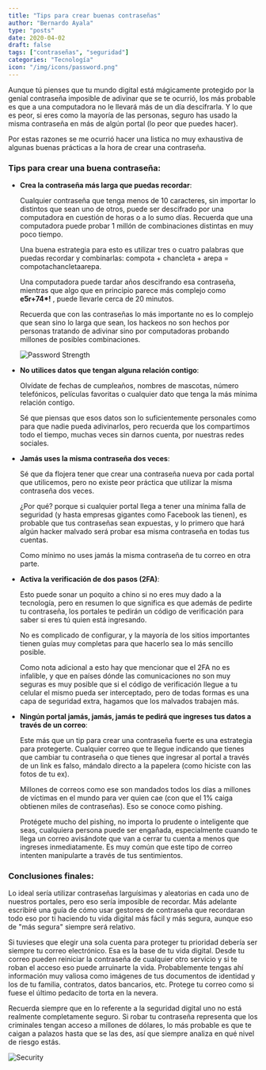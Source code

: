 ```yaml
---
title: "Tips para crear buenas contraseñas"
author: "Bernardo Ayala"
type: "posts"
date: 2020-04-02
draft: false
tags: ["contraseñas", "seguridad"]
categories: "Tecnología"
icon: "/img/icons/password.png"
---
```


Aunque tú pienses que tu mundo digital está mágicamente protegido por la genial contraseña imposible de adivinar que se te ocurrió, los más probable es que a una computadora no le llevará más de un día descifrarla. Y lo que es peor, si eres como la mayoría de las personas, seguro has usado la misma  contraseña en más de algún portal (lo peor que puedes hacer).

Por estas razones se me ocurrió hacer una listica no muy exhaustiva de algunas buenas prácticas a la hora de crear una contraseña.

### Tips para crear una buena contraseña:

- **Crea la contraseña más larga que puedas recordar**: 

  Cualquier contraseña que tenga menos de 10 caracteres, sin importar lo distintos que sean uno de otros, puede ser descifrado por una computadora en cuestión de horas o a lo sumo días. Recuerda que una computadora puede probar 1 millón de combinaciones distintas en muy poco tiempo.

  Una buena estrategia para esto es utilizar tres o cuatro palabras que puedas recordar y combinarlas: compota + chancleta + arepa = compotachancletaarepa.

  Una computadora puede tardar años descifrando esa contraseña, mientras que algo que en principio parece más complejo como **e5r+74\*!** , puede llevarle cerca de 20 minutos.

  Recuerda que con las contraseñas lo más importante no es lo complejo que sean sino lo larga que sean, los hackeos no son hechos por personas tratando de adivinar sino por computadoras probando millones de posibles combinaciones.

  ![Password Strength](https://imgs.xkcd.com/comics/password_strength.png)

- **No utilices datos que tengan alguna relación contigo**:

  Olvídate de fechas de cumpleaños, nombres de mascotas, número telefónicos, películas favoritas o cualquier dato que tenga la más mínima relación contigo.

  Sé que piensas que esos datos son lo suficientemente personales como para que nadie pueda adivinarlos, pero recuerda que los compartimos todo el tiempo, muchas veces sin darnos cuenta, por nuestras redes sociales.

- **Jamás uses la misma contraseña dos veces**:

  Sé que da flojera tener que crear una contraseña nueva por cada portal que utilicemos, pero no existe peor práctica que utilizar la misma contraseña dos veces.

  ¿Por qué? porque si cualquier portal llega a tener una mínima falla de seguridad (y hasta empresas gigantes como Facebook las tienen), es probable que tus contraseñas sean expuestas, y lo primero que hará algún hacker malvado será probar esa misma contraseña en todas tus cuentas.

  Como mínimo no uses jamás la misma contraseña de tu correo en otra parte.

- **Activa la verificación de dos pasos (2FA)**:

  Esto puede sonar un poquito a chino si no eres muy dado a la tecnología, pero en resumen lo que significa es que además de pedirte tu contraseña, los portales te pedirán un código de verificación para saber si eres tú quien está ingresando.

  No es complicado de configurar, y la mayoría de los sitios importantes tienen guías muy completas para que hacerlo sea lo más sencillo posible.

  Como nota adicional a esto hay que mencionar que el 2FA no es infalible, y que en países dónde las comunicaciones no son muy seguras es muy posible que si el código de verificación llegue a tu celular el mismo pueda ser interceptado, pero de todas formas es una capa de seguridad extra, hagamos que los malvados trabajen más.

- **Ningún portal jamás, jamás, jamás te pedirá que ingreses tus datos a través de un correo**:

  Este más que un tip para crear una contraseña fuerte es una estrategia para protegerte. Cualquier correo que te llegue indicando que tienes que cambiar tu contraseña o que tienes que ingresar al portal a través de un link es falso, mándalo directo a la papelera (como hiciste con las fotos de tu ex).

  Millones de correos como ese son mandados todos los días a millones de víctimas en el mundo para ver quien cae (con que el 1% caiga obtienen miles de contraseñas). Eso se conoce como pishing.

  Protégete mucho del pishing, no importa lo prudente o inteligente que seas, cualquiera persona puede ser engañada, especialmente cuando te llega un correo avisándote que van a cerrar tu cuenta a menos que ingreses inmediatamente. Es muy común que este tipo de correo intenten manipularte a través de tus sentimientos.

### Conclusiones finales:

Lo ideal sería utilizar contraseñas larguísimas y aleatorias en cada uno de nuestros portales, pero eso sería imposible de recordar. Más adelante escribiré una guía de cómo usar gestores de contraseña que recordaran todo eso por ti haciendo tu vida digital más fácil y más segura, aunque eso de "más segura" siempre será relativo.

Si tuvieses que elegir una sola cuenta para proteger tu prioridad debería ser siempre tu correo electrónico. Esa es la base de tu vida digital. Desde tu correo pueden reiniciar la contraseña de cualquier otro servicio y si te roban el acceso eso puede arruinarte la vida. Probablemente tengas ahí información muy valiosa como imágenes de tus documentos de identidad y los de tu familia, contratos, datos bancarios, etc. Protege tu correo como si fuese el último pedacito de torta en la nevera.

Recuerda siempre que en lo referente a la seguridad digital uno no está realmente completamente seguro. Si robar tu contraseña representa que los criminales tengan acceso a millones de dólares, lo más probable es que te caigan a palazos hasta que se las des, así que siempre analiza en qué nivel de riesgo estás.

![Security](https://imgs.xkcd.com/comics/security.png)